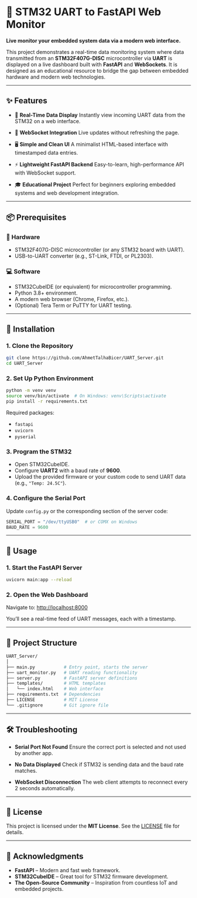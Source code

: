 # 📡 STM32 UART to FastAPI Web Monitor

**Live monitor your embedded system data via a modern web interface.**

This project demonstrates a real-time data monitoring system where data transmitted from an **STM32F407G-DISC** microcontroller via **UART** is displayed on a live dashboard built with **FastAPI** and **WebSockets**. It is designed as an educational resource to bridge the gap between embedded hardware and modern web technologies.

---

## ✨ Features

- 🔄 **Real-Time Data Display**
  Instantly view incoming UART data from the STM32 on a web interface.

- 🔌 **WebSocket Integration**
  Live updates without refreshing the page.

- 🖥️ **Simple and Clean UI**
  A minimalist HTML-based interface with timestamped data entries.

- ⚡ **Lightweight FastAPI Backend**
  Easy-to-learn, high-performance API with WebSocket support.

- 🎓 **Educational Project**
  Perfect for beginners exploring embedded systems and web development integration.

---

## 📦 Prerequisites

### 🔧 Hardware

- STM32F407G-DISC microcontroller (or any STM32 board with UART).
- USB-to-UART converter (e.g., ST-Link, FTDI, or PL2303).

### 💻 Software

- STM32CubeIDE (or equivalent) for microcontroller programming.
- Python 3.8+ environment.
- A modern web browser (Chrome, Firefox, etc.).
- (Optional) Tera Term or PuTTY for UART testing.

---

## 🚀 Installation

### 1. Clone the Repository

```bash
git clone https://github.com/AhmetTalhaBicer/UART_Server.git
cd UART_Server
```

### 2. Set Up Python Environment

```bash
python -m venv venv
source venv/bin/activate  # On Windows: venv\Scripts\activate
pip install -r requirements.txt
```

Required packages:

- `fastapi`
- `uvicorn`
- `pyserial`

### 3. Program the STM32

- Open STM32CubeIDE.
- Configure **UART2** with a baud rate of **9600**.
- Upload the provided firmware or your custom code to send UART data (e.g., `"Temp: 24.5C"`).

### 4. Configure the Serial Port

Update `config.py` or the corresponding section of the server code:

```python
SERIAL_PORT = "/dev/ttyUSB0"  # or COMX on Windows
BAUD_RATE = 9600
```

---

## 🧪 Usage

### 1. Start the FastAPI Server

```bash
uvicorn main:app --reload
```

### 2. Open the Web Dashboard

Navigate to: [http://localhost:8000](http://localhost:8000)

You’ll see a real-time feed of UART messages, each with a timestamp.

---

## 📁 Project Structure

```bash
UART_Server/
│
├── main.py           # Entry point, starts the server
├── uart_monitor.py   # UART reading functionality
├── server.py         # FastAPI server definitions
├── templates/        # HTML templates
│   └── index.html    # Web interface
├── requirements.txt  # Dependencies
├── LICENSE           # MIT License
└── .gitignore        # Git ignore file
```

---

## 🛠️ Troubleshooting

- **Serial Port Not Found**
  Ensure the correct port is selected and not used by another app.

- **No Data Displayed**
  Check if STM32 is sending data and the baud rate matches.

- **WebSocket Disconnection**
  The web client attempts to reconnect every 2 seconds automatically.

---

## 📜 License

This project is licensed under the **MIT License**. See the [LICENSE](./LICENSE) file for details.

---

## 🙏 Acknowledgments

- **FastAPI** – Modern and fast web framework.
- **STM32CubeIDE** – Great tool for STM32 firmware development.
- **The Open-Source Community** – Inspiration from countless IoT and embedded projects.
